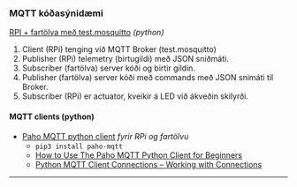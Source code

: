 ### MQTT kóðasýnidæmi 
[RPI + fartölva með test.mosquitto](https://github.com/VESM3/IOT/tree/main/Efni/MQTT/RPI) _(python)_
   1. Client (RPi) tenging við MQTT Broker (test.mosquitto)
   2. Publisher (RPi) telemetry (birtugildi) með JSON sniðmáti.
   3. Subscriber (fartölva) server kóði og birtir gildin.
   4. Publisher (fartölva) server kóði með commands með JSON snimáti til Broker.
   5. Subscriber (RPi) er actuator, kveikir á LED við ákveðin skilyrði.
<!--
- [ESP32 (C++) + RPi Broker uppsetning](https://github.com/VESM3/IOT/blob/main/Efni/MQTT/MQTTBroker.md) _(C++ og python)_
   - ESP32 notar DHT22/11 og PubSubClient, gögn sem strengur. 
   - RPi er Broker og Subscriber.  
-->

#### MQTT clients (python)
- [Paho MQTT python client](https://pypi.org/project/paho-mqtt/) _fyrir RPi og fartölvu_
   - `pip3 install paho-mqtt`
   - [How to Use The Paho MQTT Python Client for Beginners](http://www.steves-internet-guide.com/into-mqtt-python-client/)
   - [Python MQTT Client Connections – Working with Connections](http://www.steves-internet-guide.com/client-connections-python-mqtt/)

<!--
#### MQTT clients (C++)

- [PubSubClient](https://www.arduino.cc/reference/en/libraries/pubsubclient/) (by Nick O'Leary) _fyrir ESP32 (C++)_
   - [Using the Arduino PubSub MQTT Client](http://www.steves-internet-guide.com/using-arduino-pubsub-mqtt-client/).
   - It can only publish QoS 0 messages. It can subscribe at QoS 0 or QoS 1.
   - The maximum message size, including header, is 256 bytes by default. This is configurable.
- [EspMQTTClient](https://www.arduino.cc/reference/en/libraries/espmqttclient/) (by bertmelis) (C++)
   - MQTT library that can publish with QoS 1 or 2.
   - depends on the PubSubClient Library.
-->
---

